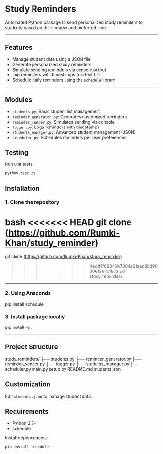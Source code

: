 # Study Reminders

Automated Python package to send personalized study reminders to students based on their course and preferred time.

---

## Features

- Manage student data using a JSON file
- Generate personalized study reminders
- Simulate sending reminders via console output
- Log reminders with timestamps to a text file
- Schedule daily reminders using the `schedule` library

---
## Modules

- `students.py`: Basic student list management
- `reminder_generator.py`: Generates customized reminders
- `reminder_sender.py`: Simulates sending via console
- `logger.py`: Logs reminders with timestamps
- `students_manager.py`: Advanced student management (JSON)
- `scheduler.py`: Schedules reminders per user preferences

## Testing

Run unit tests:
```bash
python test.py
```

##  Installation

### 1. Clone the repository

bash
<<<<<<< HEAD
git clone  (https://github.com/Rumki-Khan/study_reminder)
=======
git clone (https://github.com/Rumki-Khan/study_reminder)
>>>>>>> 4ed1f1f66040b7804a61aec80d90d061367c1663
cd study_reminders

----


### 2. Using Anaconda
pip install schedule


### 3. Install package locally
pip install -e .


-----

## Project Structure

study_reminders/
├── students.py
├── reminder_generator.py
├── reminder_sender.py
├── logger.py
├── students_manager.py
├── scheduler.py
main.py
setup.py
README.md
students.json

## Customization

Edit `students.json` to manage student data.

## Requirements

- Python 3.7+
- schedule

Install dependencies:
```bash
pip install schedule
```


